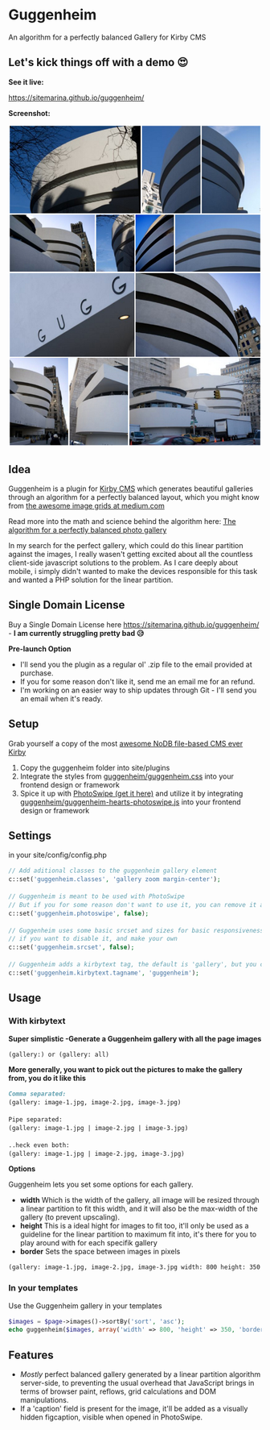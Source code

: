# Guggenheim
An algorithm for a perfectly balanced Gallery for Kirby CMS

## Let's kick things off with a demo 😍
**See it live:**

https://sitemarina.github.io/guggenheim/

**Screenshot:**

[![Screenshot of Guggenheim](https://raw.githubusercontent.com/SiteMarina/guggenheim/master/guggenheim/screenshot.jpg)](https://sitemarina.github.io/guggenheim/)

## Idea
Guggenheim is a plugin for [Kirby CMS](http://getkirby.com) which generates beautiful galleries through an algorithm for a perfectly balanced layout, which you might know from [the awesome image grids at medium.com](https://medium.com/the-story/introducing-image-grids-c592e5bc16d8)

Read more into the math and science behind the algorithm here: [The algorithm for a perfectly balanced photo gallery](https://www.crispymtn.com/stories/the-algorithm-for-a-perfectly-balanced-photo-gallery)

In my search for the perfect gallery, which could do this linear partition against the images,
I really wasen't getting excited about all the countless client-side javascript solutions to the problem.
As I care deeply about mobile, i simply didn't wanted to make the devices responsible for this task and wanted a PHP solution for the linear partition.

## Single Domain License
Buy a Single Domain License here https://sitemarina.github.io/guggenheim/ - **I am currently struggling pretty bad 😥**

**Pre-launch Option**
- I'll send you the plugin as a regular ol' .zip file to the email provided at purchase.
- If you for some reason don't like it, send me an email me for an refund.
- I'm working on an easier way to ship updates through Git - I'll send you an email when it's ready.

## Setup
Grab yourself a copy of the most [awesome NoDB file-based CMS ever Kirby](http://getkirby.com)

1. Copy the guggenheim folder into site/plugins
2. Integrate the styles from [guggenheim/guggenheim.css](https://raw.githubusercontent.com/SiteMarina/guggenheim/master/guggenheim/guggenheim.css) into your frontend design or framework
3. Spice it up with [PhotoSwipe (get it here)](https://github.com/dimsemenov/PhotoSwipe) and utilize it by integrating [guggenheim/guggenheim-hearts-photoswipe.js](https://raw.githubusercontent.com/SiteMarina/guggenheim/master/guggenheim/guggenheim-hearts-photoswipe.js) into your frontend design or framework

## Settings
in your site/config/config.php

```php
// Add aditional classes to the guggenheim gallery element
c::set('guggenheim.classes', 'gallery zoom margin-center');

// Guggenheim is meant to be used with PhotoSwipe
// But if you for some reason don't want to use it, you can remove it additionals with
c::set('guggenheim.photoswipe', false);

// Guggenheim uses some basic srcset and sizes for basic responsiveness and highres support
// if you want to disable it, and make your own
c::set('guggenheim.srcset', false);

// Guggenheim adds a kirbytext tag, the default is 'gallery', but you can change it with
c::set('guggenheim.kirbytext.tagname', 'guggenheim');
```

## Usage


### With kirbytext

**Super simplistic -Generate a Guggenheim gallery with all the page images**
```markdown
(gallery:) or (gallery: all)
```

**More generally, you want to pick out the pictures to make the gallery from, you do it like this**
```markdown
Comma separated:
(gallery: image-1.jpg, image-2.jpg, image-3.jpg)

Pipe separated:
(gallery: image-1.jpg | image-2.jpg | image-3.jpg)

..heck even both:
(gallery: image-1.jpg | image-2.jpg, image-3.jpg)
```

**Options**

Guggenheim lets you set some options for each gallery.

- **width** Which is the width of the gallery, all image will be resized through a linear partition to fit this width, and it will also be the max-width of the gallery (to prevent upscaling).
- **height** This is a ideal hight for images to fit too, it'll only be used as a guideline for the linear partition to maximum fit into, it's there for you to play around with for each specifik gallery
- **border** Sets the space between images in pixels

```markdown
(gallery: image-1.jpg, image-2.jpg, image-3.jpg width: 800 height: 350 border: 10)
```

### In your templates
Use the Guggenheim gallery in your templates

```php
$images = $page->images()->sortBy('sort', 'asc');
echo guggenheim($images, array('width' => 800, 'height' => 350, 'border' => 10));
```

## Features
- _Mostly_ perfect balanced gallery generated by a linear partition algorithm server-side, to preventing the usual overhead that JavaScript brings in terms of browser paint, reflows, grid calculations and DOM manipulations.
- If a 'caption' field is present for the image, it'll be added as a visually hidden figcaption, visible when opened in PhotoSwipe.
